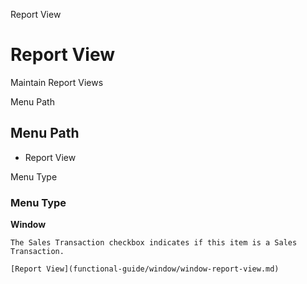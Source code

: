 
Report View
# Report View


Maintain Report Views

Menu Path
## Menu Path



- Report View

Menu Type
### Menu Type

**Window**

```
The Sales Transaction checkbox indicates if this item is a Sales Transaction.
```

```
[Report View](functional-guide/window/window-report-view.md)
```